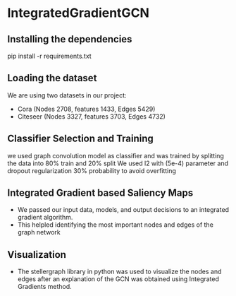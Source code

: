 # IntegratedGradientGCN



## Installing the dependencies
pip install -r requirements.txt

## Loading the dataset
We are using two datasets in our project:
- Cora (Nodes 2708, features 1433, Edges 5429)
- Citeseer (Nodes 3327, features 3703, Edges 4732)

## Classifier Selection and Training 
we used graph convolution model as classifier and was trained by splitting the data into 80% train and 20% split
We used l2 with (5e-4) parameter and dropout regularization 30% probability to avoid overfitting

## Integrated Gradient based Saliency Maps
- We passed our input data, models, and output decisions to an integrated gradient algorithm.
- This helpled identifying the most important nodes and edges of the graph network
## Visualization
- The stellergraph library in python was used to visualize the nodes and edges after an explanation of the GCN was obtained using Integrated Gradients method.



